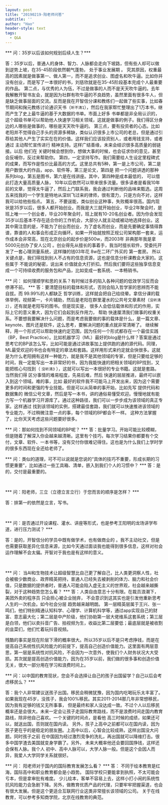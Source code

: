```yaml
---
layout: post
title: "20190219-阳老师问答"
subtitle: ''
author: "Hao"
header-style: text
tags:
  - Q&A
---
```





*** 问：35岁以后该如何规划后续人生？***

答：35岁以后，普通人的身体、智力、人脉都会走向下坡路，但有些人却可以做到逆势上坡，在35-45阶段依然朝气蓬勃， 处于事业发展期 。
究其原因，权重最高的因素就是做事第一、做人第一，而不是追求创业、图虚名和吹牛逼。比如你并没有创业，而是写了一本很好的书，刘慈欣就是在35-45阶段基本完成个人最重要的作品。
第二点，与优秀的人为伍，不过是做事的人而不是天天吹牛逼的。去年我解散开智书友会，就是因为社群有吹牛逼的不良趋势，虽然里面有很多牛人，但是缺乏做事层面的交流。反而是我在开智信分课和教练们一起做了些实事，比如春节期间和掬元教练讨论通识天书（`听不清1`），然后在我家帮忙整理出了1万本书，继而产生了史上最牛逼的基于大数据的书单。市面上好多 书单都是非全局认识的， 这个超级书单可以帮助他人快速学习相关领域，这就是做事的例子。我们得区分身边的人哪些是做事的，哪些是天天吹牛逼的。
第三点，要有投资者的心态。比如老阳并不觉得自己手头的资源多稀缺，类似认识很多上市公司的老总，但是通过引荐给其他人产生了实实在在的价值。这样我们应该投资别人，或者用钱支持，或者通过 主动帮忙宣传进行 精神支持。这样广结善缘，未来会结识很多高质量的弱链接。以后 他们在 关键时候会想到你，想做大事的时候，也会征求你的意见，甚至会反哺你，反过来帮助你。
第四，一定坚持写作。我们需要给人生设定里程碑式的成果，而写作是性价比最高的方式。这里总共有5种，第一是上市公司，第二是用户数很大的作品，app、软件等，第三是论文，第四是 把一个问题讲透的那种 系列blog，第五是图书，第六是在线讲座。其中，第四种是成本最低的， 可以借此打造大量高质量人脉， 10年以后依然可以带来很多流量。很多读者是看我10年前的文章，觉得太牛逼了，然后上门联系我，我会通过判断他的品味来甄选。这周五来找我的一个学生是特地从深圳飞过来的律师，很有潜力，只是方向不对，这样我可以给他些指点。
第五，不要逞能，类似创业这种事，失败概率很高。国内现状是35岁以后，很多人都开始创业。而我是大三就开始创业，毕业2年聚会时，是班上唯一一个创业者，毕业20年聚会时，班上就有10-20名创业者。因为你会发现35岁以后基本不存在适合你的工作机会，大部分人就主动或被动地选择创业。这其中需注意的是，不能为了创业而创业，为了虚名而创业，而是先要确定事情得靠谱，靠谱的人和事会形成正向循环。如果一开始就按照正规公司架构那一套来，运作成本会非常高，现在北京创业的起步价是500w，而2003年 非典那年我是拿5000元创办了安人公司 。创业得先从擅长的事着手，我当时擅长软件，受委托开发了一套心理测量系统，这样赚的钱03年花 8w在二环广外买的 第一套房。
所以关键点是，我们得找到别人不占有的信息资源，这也是信息分析课教会大家的。这些属于 不能说的秘密，说出来 价值就会大打折扣。然后我们要将这些独享信息变成一个可持续收费的服务包和产品，比如变成一套系统、一本畅销书。
<br>

*** 问： 如何理顺学和思的关系？有时候过多的陷入各种问题的低效学习反而会停滞不前。 ***
答：要清楚目标的载体和形式，否则会陷入哲学家的思辨而不能自拔。而 99.99%的人都缺乏 哲学训练，这样就会把自己给绕晕。拿信分课的载体举例，视频第一，卡片辅助，然后是老阳在群里灌水的公共号文章素材（`没听清2`），还有就是老阳写的图书。但是现实是， 很多人会低估载体和形式的作用，实际上它的意义重大，因为它们会起到反作用力， 帮助 快速厘清我们做事的权重关系。不要想我要解决什么问题，而是考虑我要做的事的载体是什么，是一篇文章、keynote、图片还是软件，这么思考，要解决问题的重点就非常清晰了。
继续解释，用一个形式可以帮助快速约定范围，因为任何一个形式都存在一个最佳实践（BP，Best Practice）。比如机器学习（ML）最好的blog是什么样？答案是通过思考它的BP该怎么写，比如可能是通过讲故事加上提供跑的通的源代码。同理，ML最受欢迎的书也会有特定的章法和套路。这样用形式来约定就会快很多。这就是为什么老阳拥有这样一种能力，就是我不是其他领域的专家，但是只要给足够的时间，我一定能写出一本非常好的书，因为我能快速的把相关领域的BP找到，又能把核心句找到（ ` 没听清3 ` ），这就可以写出一本很好的专业书籍。这就是套路。当然我们得 区分事情的难易程度，先易后难，然后 快速的层层推进，最终可以嵌入到这个领域。难的事，比如 最好的软件我不可能马上开发出来，因为这个需要更多的时间和更强的专业技能。但是可以从简单的事开始，比如先写 提供代码和数据集的 微信公号文章，然后是写一本书，讲的通俗易懂受欢迎。慢慢地就有能力写一个机器学习开源库了。通过这种路径，我们可以一步步成为该领域的真正专家。这样通过 找到该领域的实例，搭建最佳套路，我们就可以快速推进该领域的专业能力，不过稍微注意一点的事，每个领域的BP都会不一样。
这种方法掌握了，比你天天考虑这些问题要好很多。
<br>

*** 问：那如何找到不同领域的BP呢？ ***
答：批量学习。开始可能比较模糊，但是随着了解深入你会越来越清晰。这里有个技巧，每次学习结果你都要有个交付，文章、软件、一本书等，没有交付你很难记得住。这也是为什么我们上学时学的很多东西现在全还给老师了。
<br>

*** 问：类似的道理，可不可以说就是您说的“具体的技巧不重要，形成长期的习惯更重要”，比如通过一些工具箱、清单，嵌入到我们个人的习惯中？ ***
答：是的，交付是最重要的。

<br>

*** 问：阳老师，三立（立德立言立行）于您而言的顺序是怎样？ ***

答：排第一的依然是立言，写书。

<br>

*** 问：是否通过开设课程、灌水、讲座等形式，也是参考王阳明的龙场讲学布道，进行压力测试？ ***

答：是的，开智信分的学员中既有做学术，也有做商业的 。我不主动社交，但是也需要获取差异化信息来源，比如今天通过面谈我也能得到很多信息，这样对社会运作理解不会太偏。开智对于我也是有这样的意义。

<br>

*** 问： 当AI和生物技术让超级智慧比自己更了解自己，比人类更洞察人性，社会被极少数商业、政界精英把持，普通人已经失去被剥削的体力、脑力和社会价值，只是数据的提供者时，普通人可能会陷入虚无主义的世界观，社会越来越撕裂，对于这种趋势您怎么看？ ***
答：人类自由意志十分有限。在裁员浪潮下，美团外卖的程序员 只会担心被企业抛弃， 不会意识到这其实也是引发他重新思考人生的一次机会。如今社会分层 趋势越来越明朗。 第一层精英层属于王兴、张一鸣们，他们特别精通认知科学、心理学、计算机科学等，通过app实现自己的财富、意志最大化；第二层是中产阶级，他们协助第一层大佬维系这套系统；第三层是白领，他们以卖抖音广告、拍视频为生，收益比第二层要低；最底层就是被收割的韭菜们，他们忙着玩抖音视频。

残酷的事实是现在阶层下滑的概率很大。所以35岁以后不是只考虑挣钱，而是在提高自己系统性抗风险能力的前提下，提高自己创造价值能力。这里面有两层意思，第一层是系统性对抗风险，不会因为一次意外，使我们个人财务状况大大受损。其次就是提高创造价值能力，因为在35岁以前，我们做的很多事和创造价值无关，很大一部分用在学习和浪费时间上。
<br>

*** 问：以中国的教育现状，您会不会选择让自己的孩子出国留学？自己以后会考虑移民么？ ***

答：我个人非常建议送孩子出国。移民会稍微犹豫，因为国内吃喝玩乐太丰富了。如果我现在45岁，没孩子，我会100%移民。其实2011-2014那几年非常想移民， 因为我有足够的钱又无所事事， 但是最终和家人没达成一致。不过个人以后移民概率还是会很大。未来一定会让孩子走国际教育路线，而不是浪费时间走国内教育路线，除非他自己喜欢。一个关键的时间点，是看他 高三时候的成绩，如果还可以，就送出国，否则就在国内读。
另外，孩子上高中之前都可以在国内读，因为孩子更在乎的是稳定的朋友圈。上高中以后，心智会比较成熟，这样出国没大问题。同时孩子之前 在中国因为经过激烈竞争的洗礼，再出国就可以降维打击。很多中国学渣去美国就变身学霸了。另外， 未来大概率他还会要回国挣钱，这样还会保有人脉。我个人 初中、高中人脉可以，大学人脉一般。但是这个会因人而异，我爱人大学同学关系就很好。
<br>

*** 问： 阳老师对于国内的国际教育发展怎么看？ ***
答： 不同于绘本教育是红海，国际高中和职业教育都会是小趋势。 国际学校只要能拿到执照，不太可能会亏本，但是拿审批有难度。
少儿绘本，客单不容易上去，这样小打小闹的系统性抗风险能力会急剧下降。另外，做教育优质产品的代理，只要牢牢把握渠道，也会有很大发展。但是这个更适合互联网行业这类非常擅长该领域的公司。
关于在线教育，可以参考多知商学院，北京在线教育的典范。

